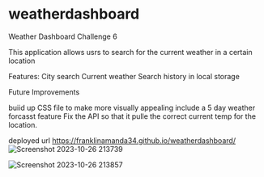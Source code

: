 # weatherdashboard
Weather Dashboard Challenge 6

This application allows usrs to search for the current weather in a certain location

Features:
City search
Current weather
Search history in local storage


Future Improvements

buiid up CSS file to make more visually appealing
include a 5 day weather forcasst feature
Fix the API so that it pulle the correct current temp for the location.

deployed url
https://franklinamanda34.github.io/weatherdashboard/
![Screenshot 2023-10-26 213739](https://github.com/franklinamanda34/weatherdashboard/assets/134338964/dc37c2d3-fb6e-4645-9e17-8e8b20e7b050)

![Screenshot 2023-10-26 213857](https://github.com/franklinamanda34/weatherdashboard/assets/134338964/3ce38072-d44b-4a3d-a4d0-9c7270ce9ba8)

